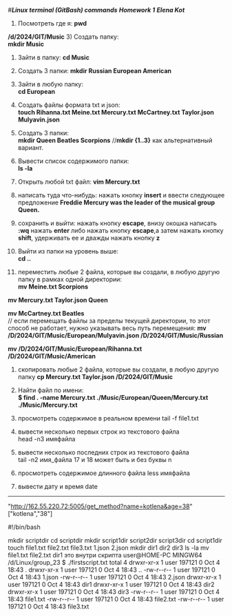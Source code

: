 #___Linux terminal (GitBash) commands___ 
___Homework 1___
___Elena Kot___ 

1) Посмотреть где я:
__pwd__

__/d/2024/GIT/Music__
3) Создать папку:  
__mkdir Music__                                   
1) Зайти в папку: 
__cd Music__
1) Создать 3 папки: 
__mkdir Russian European American__
1) Зайти в любую папку:  
__cd European__
1) Создать файлы формата txt и json:    
__touch Rihanna.txt Meine.txt Mercury.txt McCartney.txt Taylor.json Mulyavin.json__  
1) Создать 3 папки:  
__mkdir Queen Beatles Scorpions__
//__mkdir {1..3}__ как альтернативный вариант.
1) Вывести список содержимого папки:  
__ls -la__
1) Открыть любой txt файл: 
__vim Mercury.txt__ 
1)  написать туда что-нибудь:
нажать кнопку __insert__ и ввести следующее предложение
 __Freddie Mercury was the leader of the musical group Queen.__ 
 
1)  сохранить и выйти: 
нажать кнопку __escape__, внизу окошка написать __:wq__  нажать __enter__ 
либо нажать кнопку __escape__,а затем нажать кнопку __shift__, удерживать ее и дважды нажать кнопку __z__
1)  Выйти из папки на уровень выше:  
__cd ..__
1)  переместить любые 2 файла, которые вы создали, в любую другую папку в рамках одной директории:  
  __mv Meine.txt Scorpions__

  __mv Mercury.txt Taylor.json Queen__

  __mv McCartney.txt Beatles__  
   // если перемещать файлы за пределы текущей директории, то этот способ не работает, нужно указывать весь путь перемещения:
  __mv /D/2024/GIT/Music/European/Mulyavin.json /D/2024/GIT/Music/Russian__

__mv /D/2024/GIT/Music/European/Rihanna.txt /D/2024/GIT/Music/American__
1)  скопировать любые 2 файла, которые вы создали, в любую другую папку 
__cp Mercury.txt Taylor.json /D/2024/GIT/Music__
1)  Найти файл по имени:  
__$ find . -name Mercury.txt
./Music/European/Queen/Mercury.txt
./Music/Mercury.txt__

1)  просмотреть содержимое в реальном времени 
tail -f file1.txt 
1)  вывести несколько первых строк из текстового файла  
head -n3 имяфайла         
1)  вывести несколько последних строк из текстового файла   
tail -n2 имя_файла
17 и 18 может быть и без буквы n
1)  просмотреть содержимое длинного файла 
less имяфайла
1)  вывести дату и время 
date
--------------------------------------------------------------------------------------
"http://162.55.220.72:5005/get_method?name=kotlena&age=38"
["kotlena","38"]


#!/bin/bash

mkdir scriptdir
cd scriptdir
mkdir script1dir script2dir script3dir
cd script1dir
touch file1.txt file2.txt file3.txt 1.json 2.json
mkdir dir1 dir2 dir3
ls -la
mv file1.txt file2.txt dir1 это внутри скрипта  user@HOME-PC MINGW64 /d/Linux/group_23
$ ./firstscript.txt
total 4
drwxr-xr-x 1 user 197121 0 Oct  4 18:43 .
drwxr-xr-x 1 user 197121 0 Oct  4 18:43 ..
-rw-r--r-- 1 user 197121 0 Oct  4 18:43 1.json
-rw-r--r-- 1 user 197121 0 Oct  4 18:43 2.json
drwxr-xr-x 1 user 197121 0 Oct  4 18:43 dir1
drwxr-xr-x 1 user 197121 0 Oct  4 18:43 dir2
drwxr-xr-x 1 user 197121 0 Oct  4 18:43 dir3
-rw-r--r-- 1 user 197121 0 Oct  4 18:43 file1.txt
-rw-r--r-- 1 user 197121 0 Oct  4 18:43 file2.txt
-rw-r--r-- 1 user 197121 0 Oct  4 18:43 file3.txt


